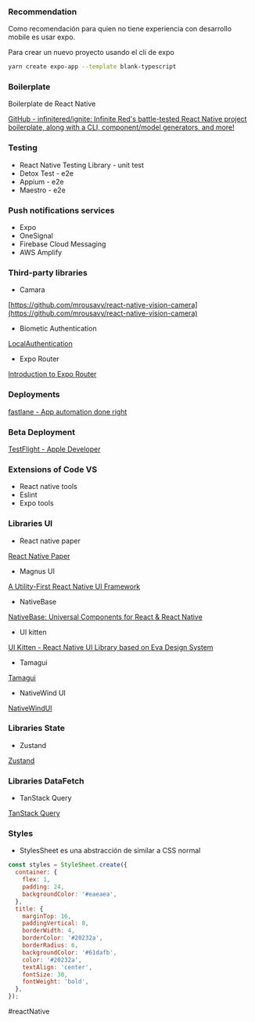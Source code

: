 ### Recommendation

Como recomendación para quien no tiene experiencia con desarrollo mobile es usar expo.

Para crear un nuevo proyecto usando el cli de expo

```bash
yarn create expo-app --template blank-typescript
```

### Boilerplate

Boilerplate de React Native

[GitHub - infinitered/ignite: Infinite Red's battle-tested React Native project boilerplate, along with a CLI, component/model generators, and more!](https://github.com/infinitered/ignite)

### Testing

- React Native Testing Library - unit test
- Detox Test - e2e
- Appium - e2e
- Maestro - e2e

### Push notifications services

- Expo
- OneSignal
- Firebase Cloud Messaging
- AWS Amplify

### Third-party libraries

- Camara

[https://github.com/mrousavy/react-native-vision-camera](https://github.com/mrousavy/react-native-vision-camera)

- Biometic Authentication

[LocalAuthentication](https://docs.expo.dev/versions/latest/sdk/local-authentication/)

- Expo Router

[Introduction to Expo Router](https://docs.expo.dev/router/introduction/)

### Deployments

[fastlane - App automation done right](https://fastlane.tools/)

### Beta Deployment

[TestFlight - Apple Developer](https://developer.apple.com/testflight/)

### Extensions of Code VS

- React native tools
- Eslint
- Expo tools

### Libraries UI

- React native paper

[React Native Paper](https://callstack.github.io/react-native-paper/index.html)

- Magnus UI

[A Utility-First React Native UI Framework](https://magnus-ui.com/)

- NativeBase

[NativeBase: Universal Components for React & React Native](https://nativebase.io/)

- UI kitten

[UI Kitten - React Native UI Library based on Eva Design System](https://akveo.github.io/react-native-ui-kitten/)

- Tamagui

[Tamagui](https://tamagui.dev/)

- NativeWind UI

[NativeWindUI](https://nativewindui.com/)

### Libraries State

- Zustand

[Zustand](https://zustand-demo.pmnd.rs/)

### Libraries DataFetch

- TanStack Query

[TanStack Query](https://tanstack.com/query/latest)

### Styles

- StylesSheet es una abstracción de similar a CSS normal

```jsx
const styles = StyleSheet.create({
  container: {
    flex: 1,
    padding: 24,
    backgroundColor: '#eaeaea',
  },
  title: {
    marginTop: 16,
    paddingVertical: 8,
    borderWidth: 4,
    borderColor: '#20232a',
    borderRadius: 6,
    backgroundColor: '#61dafb',
    color: '#20232a',
    textAlign: 'center',
    fontSize: 30,
    fontWeight: 'bold',
  },
});
```


#reactNative
